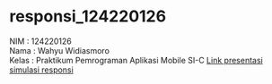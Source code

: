 # responsi_124220126
NIM : 124220126<br>
Nama : Wahyu Widiasmoro<br>
Kelas : Praktikum Pemrograman Aplikasi Mobile SI-C
[Link presentasi simulasi responsi](https://youtu.be/PgDSRhZvOCw)
